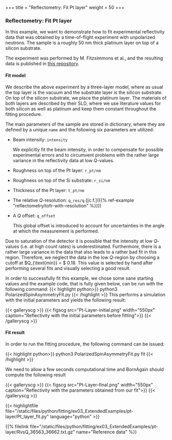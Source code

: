 +++
title = "Reflectometry: Fit Pt layer"
weight = 50
+++

### Reflectometry: Fit Pt layer



In this example, we want to demonstrate how to fit experimental reflectivity data
that was obtained by a time-of-flight experiment with unpolarized neutrons.
The sample is a roughly 50&nbsp;nm thick platinum layer on top of a silicon substrate.

The experiment was performed by M. Fitzsimmons et al., and the resulting data is 
published in [this repository](https://doi.org/10.5281/zenodo.4072376).



#### Fit model

We describe the above experiment by a three-layer model, where as usual the top layer is 
the vacuum and the substrate layer is the silicon substrate.
On top of the silicon substrate, we place the platinum layer.
The materials of both layers are described by their SLD, where we use literature values
for both silicon as well as platinum and keep them constant throughout the fitting procedure.


The main parameters of the sample are stored in dictionary, where they are defined by a unique `name`
and the following six parameters are utilized:

* Beam intensity: `intensity`

  We explicitly fit the beam intensity, in order to compensate for possible experimental errors
  and to circumvent problems with the rather large variance in the reflectivity data at low $Q$-values. 

* Roughness on top of the Pt layer: `r_pt/nm`

* Roughness on top of the Si substrate: `r_si/nm`

* Thickness of the Pt layer: `t_pt/nm`

* The relative $Q$-resolution: `q_res/q` ([c.f.]({{% ref-example "reflectometry/tofr-with-resolution" %}}))

* A $Q$ offset: `q_offset`

  This global offset is introduced to account for uncertainties in the angle at which the measurement is performed.


Due to saturation of the detector it is possible that the intensity at low $Q$-values (i.e. at high count rates) 
is underestimated. 
Furthermore, there is a rather large variance in the data that also leads to a rather bad fit in this region.
Therefore, we neglect the data in the low $Q$-region by choosing a cutoff at $Q_{\text{min}} = $&nbsp;0.18.
This value is selected by hand after performing several fits and visually selecting a good result.


In order to successfully fit this example, we chose some sane starting values and 
the example code, that is fully given below, can be run with the following command:
{{< highlight python>}}
python3 PolarizedSpinAsymmetryFit.py
{{< /highlight >}}
This performs a simulation with the initial parameters and yields the following result:

{{< galleryscg >}}
{{< figscg src="Pt-Layer-initial.png" width="550px" caption="Reflectivity with the initial parameters before fitting">}}
{{< /galleryscg >}}


#### Fit result


In order to run the fitting procedure, the following command can be issued:

{{< highlight python>}}
python3 PolarizedSpinAsymmetryFit.py fit
{{< /highlight >}}

We need to allow a few seconds computational time and BornAgain should compute the following result

{{< galleryscg >}}
{{< figscg src="Pt-Layer-final.png" width="550px" caption="Reflectivity with the parameters obtained from our fit">}}
{{< /galleryscg >}}




{{< highlightfile file="/static/files/python/fitting/ex03_ExtendedExamples/pt-layer/Pt_layer_fit.py" language="python" >}}

{{% filelink file="/static/files/python/fitting/ex03_ExtendedExamples/pt-layer/RvsQ_36563_36662.txt.gz" name="Reference data" %}}

